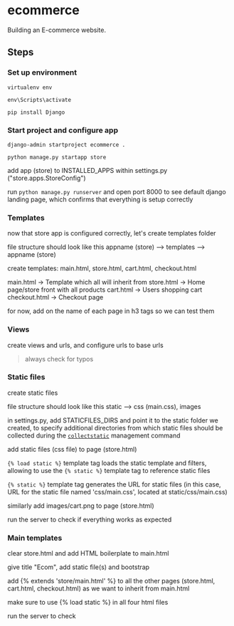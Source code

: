 # ecommerce
Building an E-commerce website.

## Steps

### Set up environment

`virtualenv env`

`env\Scripts\activate`

`pip install Django`

### Start project and configure app

`django-admin startproject ecommerce .`

`python manage.py startapp store`

add app (store) to INSTALLED_APPS within settings.py ("store.apps.StoreConfig")

run `python manage.py runserver` and open port 8000 to see default django landing page, which confirms that everything is setup correctly

### Templates

now that store app is configured correctly, let's create templates folder

file structure should look like this appname (store) --> templates --> appname (store)

create templates: main.html, store.html, cart.html, checkout.html

main.html → Template which all will inherit from
store.html → Home page/store front with all products
cart.html → Users shopping cart
checkout.html → Checkout page

for now, add on the name of each page in h3 tags so we can test them

### Views

create views and urls, and configure urls to base urls

> always check for typos

### Static files

create static files

file structure should look like this static --> css (main.css), images

in settings.py, add STATICFILES_DIRS and point it to the static folder we created, to specify additional directories from which static files should be collected during the [`collectstatic`](https://docs.djangoproject.com/en/5.0/ref/contrib/staticfiles/#collectstatic) management command

add static files (css file) to page (store.html)

`{% load static %}` template tag loads the static template and filters, allowing to use the `{% static %}` template tag to reference static files

`{% static %}` template tag generates the URL for static files (in this case, URL for the static file named 'css/main.css', located at static/css/main.css)

similarly add images/cart.png to page (store.html)

run the server to check if everything works as expected

### Main templates

clear store.html and add HTML boilerplate to main.html

give title "Ecom", add static file(s) and bootstrap

add {% extends 'store/main.html' %} to all the other pages (store.html, cart.html, checkout.html) as we want to inherit from main.html

make sure to use {% load static %} in all four html files

run the server to check
